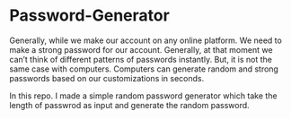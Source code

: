 # Password-Generator
Generally, while we make our account on any online platform. We need to make a strong password for our account.
Generally, at that moment we can’t think of different patterns of passwords instantly.
But, it is not the same case with computers. 
Computers can generate random and strong passwords based on our customizations in seconds.

In this repo. I made a simple random password generator which take the length of passwrod as input and generate the random password.

